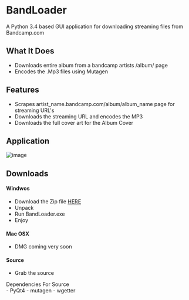 # BandLoader
A Python 3.4 based GUI application for downloading streaming files from Bandcamp.com

## What It Does
<ul>
<li>Downloads entire album from a bandcamp artists /album/ page</li>
<li>Encodes the .Mp3 files using Mutagen</li>
</ul>

## Features
<ul>
<li>Scrapes artist_name.bandcamp.com/album/album_name page for streaming URL's</li>
<li>Downloads the streaming URL and encodes the MP3</li>
<li>Downloads the full cover art for the Album Cover</li>
</ul>

## Application
![image](https://puu.sh/kBm6l/f43e2c3ea8.jpg)

## Downloads

#### Windwos
- Download the Zip file [HERE](https://www.dropbox.com/s/klcvkmy803031ku/Band%20Loader.zip?dl=0)
- Unpack
- Run BandLoader.exe
- Enjoy

#### Mac OSX
- DMG coming very soon

#### Source
- Grab the source
 
 Dependencies For Source   
    - PyQt4
    - mutagen
    - wgetter


